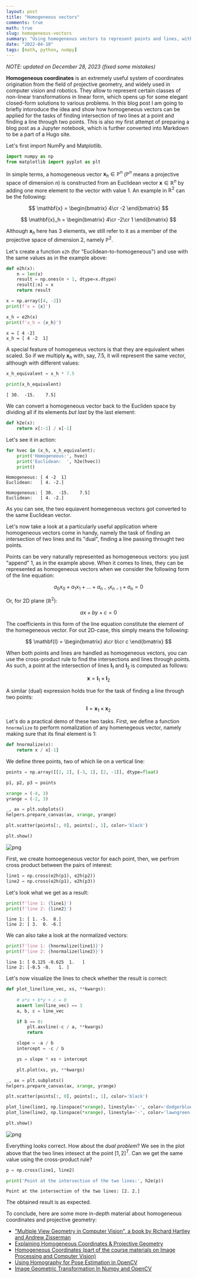```yaml
---
layout: post
title: "Homogeneous vectors"
comments: true
math: true
slug: homogeneous-vectors
summary: "Using homogeneous vectors to represent points and lines, with NumPy-based examples."
date: "2022-04-10"
tags: [math, python, numpy]
---
```


*NOTE: updated on December 28, 2023 (fixed some mistakes)*

**Homogeneous coordinates** is an extremely useful system of coordinates origination from the field of projective geometry, and widely used in computer vision and robotics. They allow to represent certain classes of non-linear transformations in linear form, which opens up for some elegant closed-form solutions to various problems. In this blog post I am going to briefly intoroduce the idea and show how homogeneous vectors can be applied for the tasks of finding intersection of two lines at a point and finding a line through two points. This is also my first attempt of preparing a blog post as a Jupyter notebook, which is further converted into Markdown to be a part of a Hugo site.

Let's first import NumPy and Matplotlib.


```python
import numpy as np
from matplotlib import pyplot as plt
```

In simple terms, a homogeneous vector $\mathbf{x}_h \in \mathbb{P}^n$ ($\mathbb{P}^n$ means a projective space of dimension $n$) is constructed from an Euclidean vector $\mathbf{x} \in \mathbb{R}^n$ by adding one more element to the vector with value 1. An example in $\mathbb{R}^2$ can be the following:

$$
\mathbf{x} = \begin{bmatrix}
4\cr
-2
\end{bmatrix}
$$

$$
\mathbf{x}_h = \begin{bmatrix}
4\cr
-2\cr
1
\end{bmatrix}
$$

Although $\mathbf{x}_h$ here has 3 elements, we still refer to it as a member of the projective space of dimension 2, namely $\mathbb{P}^2$. 

Let's create a function `e2h` (for "Euclidean-to-homogeneous") and use with the same values as in the example above:


```python
def e2h(x):
    n = len(x)
    result = np.ones(n + 1, dtype=x.dtype)
    result[:n] = x
    return result
```


```python
x = np.array([4, -2])
print(f'x = {x}')

x_h = e2h(x)
print(f'x_h = {x_h}')
```

    x = [ 4 -2]
    x_h = [ 4 -2  1]


A special feature of homogeneus vectors is that they are equivalent when scaled. So if we multiply $\mathbf{x}_h$ with, say, 7.5, it will represent the same vector, although with different values:


```python
x_h_equivalent = x_h * 7.5

print(x_h_equivalent)
```

    [ 30.  -15.    7.5]


We can convert a homogeneous vector back to the Eucliden space by dividing all if its elements *but last* by the last element:


```python
def h2e(x):
    return x[:-1] / x[-1]
```

Let's see it in action:


```python
for hvec in (x_h, x_h_equivalent):
    print('Homogeneous:', hvec)
    print('Euclidean:  ', h2e(hvec))
    print()
```

    Homogeneous: [ 4 -2  1]
    Euclidean:   [ 4. -2.]
    
    Homogeneous: [ 30.  -15.    7.5]
    Euclidean:   [ 4. -2.]
    


As you can see, the two equiavent homegeneous vectors got converted to the same Euclidean vector.

Let's now take a look at a particularly useful application where homogeneous vectors come in handy, namely the task of finding an intersection of two lines and its "dual", finding a line passing throught two points.

Points can be very naturally represented as homogeneous vectors: you just "append" 1, as in the example above. When it comes to lines, they can be represented as homogeneous vectors when we consider the following form of the line equation:

$$
a_0 x_0 + a_1 x_1 + ... + a_{n-1} x_{n-1} + a_n = 0
$$

Or, for 2D plane ($\mathbb{R}^2$):

$$
a x + b y + c = 0
$$

The coefficients in this form of the line equation constitute the element of the homegeneous vector. For out 2D-case, this simply means the following:

$$
\mathbf{l} = \begin{bmatrix}
a\cr
b\cr
c
\end{bmatrix}
$$

When both points and lines are handled as homogeneous vectors, you can use the cross-product rule to find the intersections and lines through points. As such, a point at the intersection of lines $\mathbf{l}_1$ and $\mathbf{l}_2$ is computed as follows:

$$
\mathbf{x} = \mathbf{l}_1 \times \mathbf{l}_2
$$

A similar (dual) expression holds true for the task of finding a line through two points:

$$
\mathbf{l} = \mathbf{x}_1 \times \mathbf{x}_2
$$

Let's do a practical demo of these two tasks. First, we define a function `hnormalize` to perform nomalization of any homenegeous vector, namely making sure that its final element is 1:


```python
def hnormalize(x):
    return x / x[-1]
```

We define three points, two of which lie on a vertical line:


```python
points = np.array([[2, 2], [-3, 1], [2, -1]], dtype=float)

p1, p2, p3 = points
```


```python
xrange = (-4, 3)
yrange = (-2, 3)

_, ax = plt.subplots()
helpers.prepare_canvas(ax, xrange, yrange)

plt.scatter(points[:, 0], points[:, 1], color='black')

plt.show()
```


    
![png](/homogeneous-vectors/figure_1.png)
    


First, we create homoegeneous vector for each point, then, we perfrom cross product between the pairs of interest:


```python
line1 = np.cross(e2h(p1), e2h(p2))
line2 = np.cross(e2h(p1), e2h(p3))
```

Let's look what we get as a result:


```python
print(f'line 1: {line1}')
print(f'line 2: {line2}')
```

    line 1: [ 1. -5.  8.]
    line 2: [ 3.  0. -6.]


We can also take a look at the normalized vectors:


```python
print(f'line 1: {hnormalize(line1)}')
print(f'line 2: {hnormalize(line2)}')
```

    line 1: [ 0.125 -0.625  1.   ]
    line 2: [-0.5 -0.   1. ]


Let's now visualize the lines to check whether the result is correct:


```python
def plot_line(line_vec, xs, **kwargs):
    
    # a*x + b*y + c = 0
    assert len(line_vec) == 3
    a, b, c = line_vec

    if b == 0:
        plt.axvline(-c / a, **kwargs)
        return

    slope = -a / b
    intercept = -c / b

    ys = slope * xs + intercept

    plt.plot(xs, ys, **kwargs)
```


```python
_, ax = plt.subplots()
helpers.prepare_canvas(ax, xrange, yrange)

plt.scatter(points[:, 0], points[:, 1], color='black')

plot_line(line1, np.linspace(*xrange), linestyle='-', color='dodgerblue')
plot_line(line2, np.linspace(*xrange), linestyle='-', color='lawngreen')

plt.show()
```


    
![png](/homogeneous-vectors/figure_2.png)
    


Everything looks correct. How about the *dual problem*? We see in the plot above that the two lines intesect at the point $[1, 2]^T$. Can we get the same value using the cross-product rule?


```python
p = np.cross(line1, line2)

print('Point at the intersection of the two lines:', h2e(p))
```

    Point at the intersection of the two lines: [2. 2.]


The obtained result is as expected.

To conclude, here are some more in-depth material about homogeneous coordinates and projective geometry:

 - ["Multiple View Geometry in Computer Vision", a book by Richard Hartley and Andrew Zisserman](https://www.robots.ox.ac.uk/~vgg/hzbook/)
 - [Explaining Homogeneous Coordinates & Projective Geometry](https://www.tomdalling.com/blog/modern-opengl/explaining-homogenous-coordinates-and-projective-geometry/)
 - [Homogeneous Coordinates (part of the course materials on Image Processing and Computer Vision)](https://staff.fnwi.uva.nl/r.vandenboomgaard/IPCV20162017/LectureNotes/MATH/homogenous.html)
 - [Using Homography for Pose Estimation in OpenCV](https://medium.com/analytics-vidhya/using-homography-for-pose-estimation-in-opencv-a7215f260fdd)
 - [Image Geometric Transformation In Numpy and OpenCV](https://towardsdatascience.com/image-geometric-transformation-in-numpy-and-opencv-936f5cd1d315)
